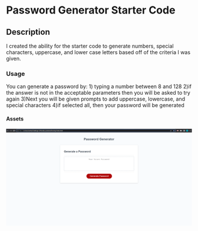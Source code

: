 # Password Generator Starter Code

## Description

I created the ability for the starter code to generate numbers, special characters, uppercase, and lower case letters based off of the criteria I was given.

### Usage

You can generate a password by:
    1) typing a number between 8 and 128
    2)if  the answer is not in the acceptable parameters then you will be asked to try again
    3)Next you will be given prompts to add uppercase, lowercase, and special characters
    4)if selected all, then your password will be generated

#### Assets

![Alt text](assets/Screenshot%20(3).png)